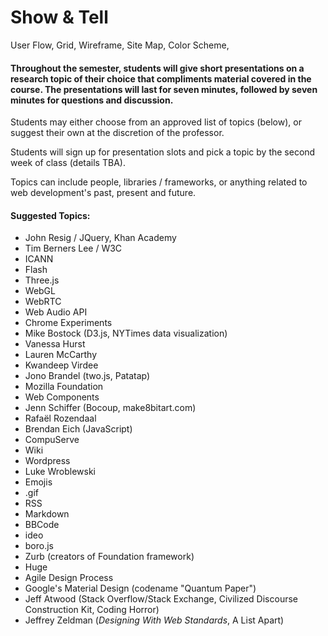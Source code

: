 # Show & Tell

User Flow, Grid, Wireframe, Site Map, Color Scheme, 

#### Throughout the semester, students will give short presentations on a research topic of their choice that compliments material covered in the course. The presentations will last for seven minutes, followed by seven minutes for questions and discussion.

Students may either choose from an approved list of topics (below), or suggest their own at the discretion of the professor. 

Students will sign up for presentation slots and pick a topic by the second week of class (details TBA).

Topics can include people, libraries / frameworks, or anything related to web development's past, present and future.

#### Suggested Topics:

* John Resig / JQuery, Khan Academy
* Tim Berners Lee / W3C
* ICANN
* Flash
* Three.js
* WebGL
* WebRTC
* Web Audio API
* Chrome Experiments
* Mike Bostock (D3.js, NYTimes data visualization)
* Vanessa Hurst
* Lauren McCarthy
* Kwandeep Virdee
* Jono Brandel (two.js, Patatap)
* Mozilla Foundation
* Web Components
* Jenn Schiffer (Bocoup, make8bitart.com)
* Rafaël Rozendaal
* Brendan Eich (JavaScript)
* CompuServe
* Wiki
* Wordpress
* Luke Wroblewski
* Emojis
* .gif
* RSS
* Markdown
* BBCode
* ideo
* boro.js
* Zurb (creators of Foundation framework)
* Huge
* Agile Design Process
* Google's Material Design (codename "Quantum Paper")
* Jeff Atwood (Stack Overflow/Stack Exchange, Civilized Discourse Construction Kit, Coding Horror)
* Jeffrey Zeldman (*Designing With Web Standards*, A List Apart)